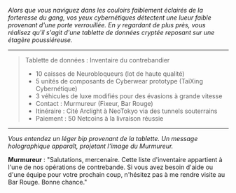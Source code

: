 _Alors que vous naviguez dans les couloirs faiblement éclairés de la forteresse du gang, vos yeux cybernétiques détectent une lueur faible provenant d'une porte verrouillée. En y regardant de plus près, vous réalisez qu'il s'agit d'une tablette de données cryptée reposant sur une étagère poussiéreuse._

---

> Tablette de données : Inventaire du contrebandier
>
> - 10 caisses de Neurobloqueurs (lot de haute qualité)
> - 5 unités de composants de Cyberwear prototype (TaiXing Cybernétique)
> - 3 véhicules de luxe modifiés pour des évasions à grande vitesse
> - Contact : Murmureur (Fixeur, Bar Rouge)
> - Itinéraire : Cité Arclight à NeoTokyo via des tunnels souterrains
> - Paiement : 50 Netcoins à la livraison réussie

---

_Vous entendez un léger bip provenant de la tablette. Un message holographique apparaît, projetant l'image du Murmureur._

**Murmureur** : "Salutations, mercenaire. Cette liste d'inventaire appartient à l'une de nos opérations de contrebande. Si vous avez besoin d'aide ou d'une équipe pour votre prochain coup, n'hésitez pas à me rendre visite au Bar Rouge. Bonne chance."
